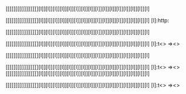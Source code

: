 [[[[[[[[[[[[[[[[][l]][l]][l]][l]][l]][l]][l]][l]][l]][l]][l]][l]][l]][l]][l]][l]

[[[[[[[[[[[[[[[[][l]][l]][l]][l]][l]][l]][l]][l]][l]][l]][l]][l]][l]][l]][l]][l]
[l]:http:

[[[[[[[[[[[[[[[[][l]][l]][l]][l]][l]][l]][l]][l]][l]][l]][l]][l]][l]][l]][l]][l]

[[[[[[[[[[[[[[[[][l]][l]][l]][l]][l]][l]][l]][l]][l]][l]][l]][l]][l]][l]][l]][l]
[l]:t<> =><> 

[[[[[[[[[[[[[[[[][l]][l]][l]][l]][l]][l]][l]][l]][l]][l]][l]][l]][l]][l]][l]][l]

[[[[[[[[[[[[[[[[][l]][l]][l]][l]][l]][l]][l]][l]][l]][l]][l]][l]][l]][l]][l]][l]
[l]:t<> =><> 
[[[[[[[[[[[[[[[[][l]][l]][l]][l]][l]][l]][l]][l]][l]][l]][l]][l]][l]][l]][l]][l]

[[[[[[[[[[[[[[[[][l]][l]][l]][l]][l]][l]][l]][l]][l]][l]][l]][l]][l]][l]][l]][l]
[l]:t<> =><> 
